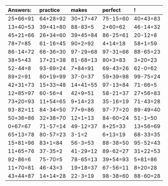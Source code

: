 | Answers: | practice | makes | perfect | ! |
| :--- | :--- | :--- | :--- | :--- |
| 25+66=91 | 64+28=92 | 30+17=47 | 75-15=60 | 40+43=83 | 
| 13+40=53 | 39+41=80 | 88-83=5 | 2+60=62 | 46-14=32 | 
| 45+21=66 | 26+34=60 | 39+45=84 | 86-25=61 | 20-12=8 | 
| 78+7=85 | 61-16=45 | 90+2=92 | 4+14=18 | 58+1=59 | 
| 86-14=72 | 66-36=30 | 97-29=68 | 97-31=66 | 88-65=23 | 
| 38+5=43 | 17+21=38 | 81-68=13 | 80+3=83 | 3+20=23 | 
| 52-44=8 | 93-69=24 | 7+84=91 | 69-43=26 | 62-0=62 | 
| 89+2=91 | 80+19=99 | 37-0=37 | 59+39=98 | 99-75=24 | 
| 42+31=73 | 15+33=48 | 14+41=55 | 97-13=84 | 71-66=5 | 
| 12+85=97 | 60-56=4 | 42+9=51 | 58-21=37 | 27+56=83 | 
| 73+20=93 | 11+54=65 | 9+14=23 | 35-16=19 | 71-43=28 | 
| 93-82=11 | 84-34=50 | 77+9=86 | 97-77=20 | 89-49=40 | 
| 50+36=86 | 32+38=70 | 12+1=13 | 84-60=24 | 51-1=50 | 
| 0+67=67 | 71-57=14 | 49-12=37 | 8+25=33 | 13+56=69 | 
| 65+13=78 | 80-57=23 | 3-1=2 | 6+13=19 | 68-33=35 | 
| 15+81=96 | 83+1=84 | 56-3=53 | 88-38=50 | 95-52=43 | 
| 11+65=76 | 37-35=2 | 41-29=12 | 89-62=27 | 31+22=53 | 
| 92-86=6 | 75-70=5 | 78-65=13 | 39+54=93 | 5+81=86 | 
| 11+70=81 | 46-43=3 | 19+18=37 | 67-56=11 | 8+20=28 | 
| 43+44=87 | 14+14=28 | 22-3=19 | 98-38=60 | 88-60=28 | 
